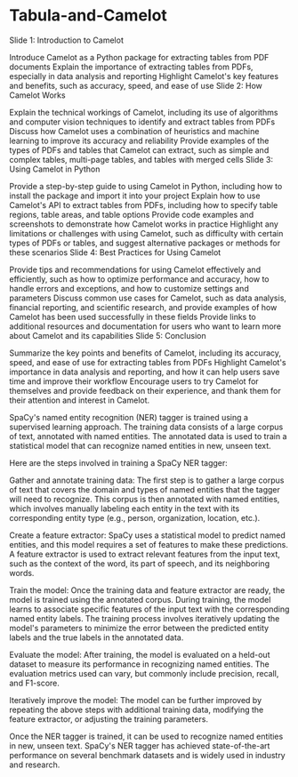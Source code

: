 # Tabula-and-Camelot

Slide 1: Introduction to Camelot

Introduce Camelot as a Python package for extracting tables from PDF documents
Explain the importance of extracting tables from PDFs, especially in data analysis and reporting
Highlight Camelot's key features and benefits, such as accuracy, speed, and ease of use
Slide 2: How Camelot Works

Explain the technical workings of Camelot, including its use of algorithms and computer vision techniques to identify and extract tables from PDFs
Discuss how Camelot uses a combination of heuristics and machine learning to improve its accuracy and reliability
Provide examples of the types of PDFs and tables that Camelot can extract, such as simple and complex tables, multi-page tables, and tables with merged cells
Slide 3: Using Camelot in Python

Provide a step-by-step guide to using Camelot in Python, including how to install the package and import it into your project
Explain how to use Camelot's API to extract tables from PDFs, including how to specify table regions, table areas, and table options
Provide code examples and screenshots to demonstrate how Camelot works in practice
Highlight any limitations or challenges with using Camelot, such as difficulty with certain types of PDFs or tables, and suggest alternative packages or methods for these scenarios
Slide 4: Best Practices for Using Camelot

Provide tips and recommendations for using Camelot effectively and efficiently, such as how to optimize performance and accuracy, how to handle errors and exceptions, and how to customize settings and parameters
Discuss common use cases for Camelot, such as data analysis, financial reporting, and scientific research, and provide examples of how Camelot has been used successfully in these fields
Provide links to additional resources and documentation for users who want to learn more about Camelot and its capabilities
Slide 5: Conclusion

Summarize the key points and benefits of Camelot, including its accuracy, speed, and ease of use for extracting tables from PDFs
Highlight Camelot's importance in data analysis and reporting, and how it can help users save time and improve their workflow
Encourage users to try Camelot for themselves and provide feedback on their experience, and thank them for their attention and interest in Camelot.





SpaCy's named entity recognition (NER) tagger is trained using a supervised learning approach. The training data consists of a large corpus of text, annotated with named entities. The annotated data is used to train a statistical model that can recognize named entities in new, unseen text.

Here are the steps involved in training a SpaCy NER tagger:

Gather and annotate training data: The first step is to gather a large corpus of text that covers the domain and types of named entities that the tagger will need to recognize. This corpus is then annotated with named entities, which involves manually labeling each entity in the text with its corresponding entity type (e.g., person, organization, location, etc.).

Create a feature extractor: SpaCy uses a statistical model to predict named entities, and this model requires a set of features to make these predictions. A feature extractor is used to extract relevant features from the input text, such as the context of the word, its part of speech, and its neighboring words.

Train the model: Once the training data and feature extractor are ready, the model is trained using the annotated corpus. During training, the model learns to associate specific features of the input text with the corresponding named entity labels. The training process involves iteratively updating the model's parameters to minimize the error between the predicted entity labels and the true labels in the annotated data.

Evaluate the model: After training, the model is evaluated on a held-out dataset to measure its performance in recognizing named entities. The evaluation metrics used can vary, but commonly include precision, recall, and F1-score.

Iteratively improve the model: The model can be further improved by repeating the above steps with additional training data, modifying the feature extractor, or adjusting the training parameters.

Once the NER tagger is trained, it can be used to recognize named entities in new, unseen text. SpaCy's NER tagger has achieved state-of-the-art performance on several benchmark datasets and is widely used in industry and research.

